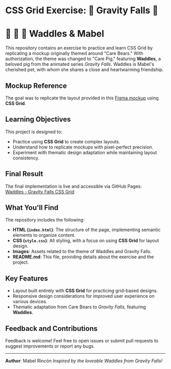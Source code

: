 # CSS Grid Exercise: :rainbow: Gravity Falls :rainbow:
# :pig: :sparkling_heart: :girl: Waddles & Mabel


This repository contains an exercise to practice and learn CSS Grid by replicating a mockup originally themed around "Care Bears." With authorization, the theme was changed to "Care Pig," featuring **Waddles**, a beloved pig from the animated series *Gravity Falls*. Waddles is Mabel's cherished pet, with whom she shares a close and heartwarming friendship.

## Mockup Reference

The goal was to replicate the layout provided in this [Figma mockup](https://www.figma.com/design/YKCHtJHfeCBGto7YsxWPOE/CSS-Grid---Care-Bears?node-id=0-1&p=f&t=vDFXergbsfDT0QIi-0) using **CSS Grid**.

## Learning Objectives

This project is designed to:

- Practice using **CSS Grid** to create complex layouts.
- Understand how to replicate mockups with pixel-perfect precision.
- Experiment with thematic design adaptation while maintaining layout consistency.

## Final Result

The final implementation is live and accessible via GitHub Pages:  
[Waddles - Gravity Falls CSS Grid](https://mabelrincon.github.io/waddles-gravity-falls-css-grid/)

## What You'll Find

The repository includes the following:

- **HTML (`index.html`)**: The structure of the page, implementing semantic elements to organize content.
- **CSS (`style.css`)**: All styling, with a focus on using **CSS Grid** for layout design.
- **Images**: Assets related to the theme of Waddles and Gravity Falls.
- **README.md**: This file, providing details about the exercise and the project.

## Key Features

- Layout built entirely with **CSS Grid** for practicing grid-based designs.
- Responsive design considerations for improved user experience on various devices.
- Thematic adaptation from Care Bears to *Gravity Falls*, featuring **Waddles**.

## Feedback and Contributions

Feedback is welcome! Feel free to open issues or submit pull requests to suggest improvements or report any bugs.

------

**Author**: Mabel Rincón
*Inspired by the loveable Waddles from Gravity Falls!*
